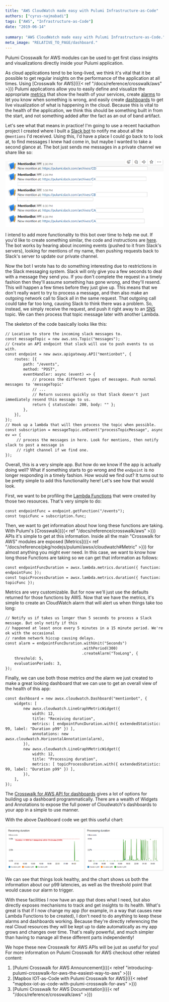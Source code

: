 ```yaml
---
title: "AWS CloudWatch made easy with Pulumi Infrastructure-as-Code"
authors: ["cyrus-najmabadi"]
tags: ["AWS", "Infrastructure-as-Code"]
date: "2019-06-14"

summary: "AWS CloudWatch made easy with Pulumi Infrastructure-as-Code."
meta_image: "RELATIVE_TO_PAGE/dashboard."
---
```


Pulumi Crosswalk for AWS modules can be used to get first class insights
and visualizations directly inside your Pulumi application.

As cloud applications tend to be long-lived, we think it's vital that it
be possible to get regular insights on the performance of the
application at all times. Using
[Crosswalk for AWS]({{< ref "/docs/reference/crosswalk/aws" >}}) Pulumi applications
allow you to easily define and visualize the appropriate
[metrics](https://docs.aws.amazon.com/AmazonCloudWatch/latest/monitoring/working_with_metrics.html)
that show the health of your services, create
[alarms](https://docs.aws.amazon.com/AmazonCloudWatch/latest/monitoring/AlarmThatSendsEmail.html)
to let you know when something is wrong, and easily create
[dashboards](https://docs.aws.amazon.com/AmazonCloudWatch/latest/monitoring/CloudWatch_Dashboards.html)
to get live visualization of what is happening in the cloud. Because
this is vital to the health of the application, we think this should be
something built in from the start, and not something added after the
fact as an out of band artifact.

Let's see what that means in practice! I'm going to use a recent
hackathon project I created where I built a [Slack bot](https://api.slack.com/bot-users) to notify me about all the
`@mentions` I'd received. Using this, I'd have a place I could go back
to to look at, to find messages I knew had come in, but maybe I wanted
to take a second glance at. The bot just sends me messages in a private
channel we share like so:

![Mention Bot 9000](./mention-bot.png)

I intend to add more functionality to this bot over time to help me out.
If you'd like to create something similar, the code and instructions are
[here](https://github.com/pulumi/examples/tree/master/aws-ts-slackbot).
The bot works by hearing about incoming events (pushed to
it from Slack's servers), looking for mentions of my name, then pushing
requests back to Slack's server to update our private channel.

Now the bot I wrote has to do something interesting due to restrictions
in the Slack messaging system. Slack will only give you a few seconds to
deal with a message they send you. If you don't complete the request in
a timely fashion then they'll assume something has gone wrong, and
they'll resend. This will happen a few times before they just give up.
This means that we don't really want to try to process a message, and
then also make an outgoing network call to Slack all in the same
request. That outgoing call could take far too long, causing Slack to
think there was a problem. So, instead, we simply receive the request,
and push it right away to an [SNS](https://aws.amazon.com/sns/) topic.
We can then process that topic message later with another Lambda.

The skeleton of the code basically looks like this:

    // Location to store the incoming slack messages to.
    const messageTopic = new aws.sns.Topic("messages");
    // Create an API endpoint that slack will use to push events to us with.
    const endpoint = new awsx.apigateway.API("mentionbot", {
        routes: [{
            path: "/events",
            method: "POST",
            eventHandler: async (event) => {
                // process the different types of messages. Push normal messages to 'messageTopic'
                // ...
                // Return success quickly so that Slack doesn't just immediately resend this message to us.
                return { statusCode: 200, body: "" };
            },
        }],
    });
    // Hook up a lambda that will then process the topic when possible.
    const subscription = messageTopic.onEvent("processTopicMessage", async ev => {
         // process the messages in here. Look for mentions, then notify slack to post a message in
         // right channel if we find one.
    });

Overall, this is a very simple app. But how do we know if the app is
actually doing well? What if something starts to go wrong and the
`endpoint` is no longer responding in a timely fashion. How would we
find out? It turns out to be pretty simple to add this functionality
here! Let's see how that would look.

First, we want to be profiling the [Lambda Functions](https://aws.amazon.com/lambda/) that were created by those
two resources. That's very simple to do:

    const endpointFunc = endpoint.getFunction("/events");
    const topicFunc = subscription.func;

Then, we want to get information about how long these functions are
taking. With Pulumi's
[Crosswalk]({{< ref "/docs/reference/crosswalk/aws" >}}) APIs it's simple
to get at this information. Inside all the main "Crosswalk for AWS"
modules are exposed
[Metrics]({{< ref "/docs/reference/pkg/nodejs/pulumi/awsx/cloudwatch#Metric" >}})
for almost anything you might ever need. In this case, we want to know
how long those Functions are taking so we can get that information as
follows:

    const endpointFuncDuration = awsx.lambda.metrics.duration({ function: endpointFunc });
    const topicProcessDuration = awsx.lambda.metrics.duration({ function: topicFunc });

Metrics are very customizable. But for now we'll just use the defaults
returned for those functions by AWS. Now that we have the metrics, it's
simple to create an CloudWatch alarm that will alert us when things take
too long:

    // Notify us if takes us longer than 5 seconds to process a Slack message. But only notify if this
    // happened at least once every 5 minutes in a 15 minute period. We're ok with the occasional
    // random network hiccup causing delays.
    const alarm = endpointFuncDuration.withUnit("Seconds")
                                      .withPeriod(300)
                                      .createAlarm("TooLong", {
        threshold: 5,
        evaluationPeriods: 3,
    });

Finally, we can use both those metrics *and* the alarm we just created
to make a great looking dashboard that we can use to get an overall view
of the health of this app:

    const dashboard = new awsx.cloudwatch.Dashboard("mentionbot", {
        widgets: [
            new awsx.cloudwatch.LineGraphMetricWidget({
                width: 12,
                title: "Receiving duration",
                metrics: [ endpointFuncDuration.with({ extendedStatistic: 99, label: "Duration p99" }) ],
                annotations: new awsx.cloudwatch.HorizontalAnnotation(alarm),
            }),
            new awsx.cloudwatch.LineGraphMetricWidget({
                width: 12,
                title: "Processing duration",
                metrics: [ topicProcessDuration.with({ extendedStatistic: 99, label: "Duration p99" }) ],
            }),
        ],
    });

The [Crosswalk for AWS API for dashboards](https://github.com/pulumi/pulumi-awsx/tree/master/nodejs/awsx/cloudwatch#dashboards)
gives a lot of options for building up a dashboard programmatically.
There are a wealth of Widgets and Annotations to expose the full power
of Cloudwatch's dashboards to your app in a simple to use manner.

With the above Dashboard code we get this useful chart:

![CloudWatch Dashboard using Pulumi](./dashboard.png)

We can see that things look healthy, and the chart shows us both the
information about our p99 latencies, as well as the threshold point that
would cause our alarm to trigger.

With these facilities I now have an app that does what I need, but also
directly exposes mechanisms to track and get insights to its health.
What's great is that if I now change my app (for example, in a way that
causes new Lambda Functions to be created), I don't need to do anything
to keep these alarms and dashboards working. Because they're directly
referencing the real Cloud resources they will be kept up to date
automatically as my app grows and changes over time. That's really
powerful, and much simpler than having to manage all these different
parts independently!

We hope these new Crosswalk for AWS APIs will be just as useful for you!
For more information on Pulumi Crosswalk for AWS checkout other related
content:

1.  [Pulumi Crosswalk for AWS Announcement]({{< relref "introducing-pulumi-crosswalk-for-aws-the-easiest-way-to-aws" >}})
2.  [Mapbox IOT-as-Code with Pulumi Crosswalk for AWS]({{< relref "mapbox-iot-as-code-with-pulumi-crosswalk-for-aws" >}})
3.  [Pulumi Crosswalk for AWS Documentation]({{< ref "/docs/reference/crosswalk/aws" >}})
